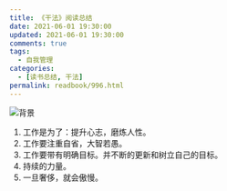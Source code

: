 ```yaml
---
title: 《干法》阅读总结
date: 2021-06-01 19:30:00
updated: 2021-06-01 19:30:00
comments: true
tags:
  - 自我管理
categories: 
  - [读书总结, 干法]
permalink: readbook/996.html    
---
```


![背景][0]

<!--more-->

1. 工作是为了：提升心志，磨炼人性。
2. 工作要注重自省，大智若愚。
3. 工作要带有明确目标。并不断的更新和树立自己的目标。
4. 持续的力量。
5. 一旦奢侈，就会傲慢。

[0]: https://markdownnoteimages.oss-cn-hangzhou.aliyuncs.com/9854420.jpg